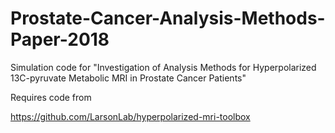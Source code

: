 # Prostate-Cancer-Analysis-Methods-Paper-2018
Simulation code for "Investigation of Analysis Methods for Hyperpolarized 13C-pyruvate Metabolic MRI in Prostate Cancer Patients"

Requires code from

https://github.com/LarsonLab/hyperpolarized-mri-toolbox
